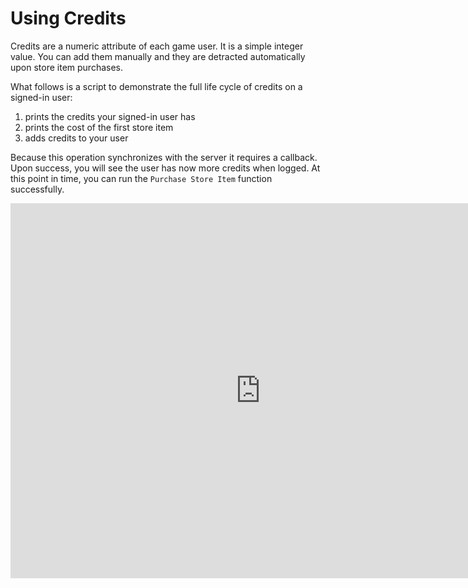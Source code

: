 # Using Credits

Credits are a numeric attribute of each game user. It is a simple integer
value. You can add them manually and they are detracted automatically upon
store item purchases.

What follows is a script to demonstrate the full life cycle of credits on a
signed-in user:

1. prints the credits your signed-in user has
2. prints the cost of the first store item
3. adds credits to your user

Because this operation synchronizes with the server it requires a callback.
Upon success, you will see the user has now more credits when logged. At this
point in time, you can run the `Purchase Store Item` function successfully. 

<iframe src="https://blueprintue.com/render/g7vz1rtv/" width="800" height="600" frameborder="0" allowfullscreen></iframe>
